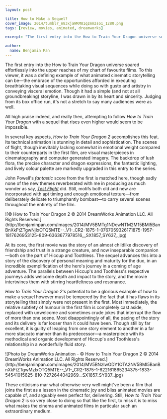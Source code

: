 ```yaml
---
layout: post

title: How to Make a Sequel?
cover_image: 2014/tumblr_n83xjaWKM81qzmmzso1_1280.png
tags: [review, movies, animated, dreamworks]

excerpt: "The first entry into the How to Train Your Dragon universe soared effortlessly into the upper reaches of my chart of favourite films. Attempting to follow *How to Train Your Dragon* with a sequel that rises even higher then would seem to be impossible."

author:
  name: Benjamin Pan
---
```


The first entry into the How to Train Your Dragon universe soared effortlessly into the upper reaches of my chart of favourite films. To this viewer, it was a defining example of what animated cinematic storytelling can be—the embrace of the opportunities afforded in executing breathtaking visual sequences while doing so with gusto and artistry in conveying visceral emotion. Though it had a simple (and not at all groundbreaking) storyline, I was drawn in by its heart and sincerity. Judging from its box office run, it's not a stretch to say many audiences were as well.

All high praise indeed, and really then, attempting to follow *How to Train Your Dragon* with a sequel that rises even higher would seem to be impossible.

In several key aspects, *How to Train Your Dragon 2* accomplishes this feat. Its technical animation is stunning in detail and sophistication. The scenes of flight, though inevitably lacking somewhat in emotional weight compared to their counterparts in the first film, are visual masterpieces in cinematography and computer generated imagery. The backdrop of lush flora, the precise character and dragon expressions, the fantastic lighting, and lively colour palette are markedly upgraded in this entry to the series.

John Powell's *fantastic* score from the first is matched here, though sadly none of the new themes reverberated with me in producing as much wonder as say, [*Test Flight*](https://soundcloud.com/alice-hbd-wonders/test-drive-john-powell) did. Still, motifs both old and new are incorporated with apt timing and enough emotional texture—from deliberately delicate to triumphantly bombast—to carry several scenes throughout the entirety of the film.

<div class="full">
![© How to Train Your Dragon 2 © 2014 DreamWorks Animation LLC. All Rights Reserved.](http://benjaminpan.com/images/2014/MV5BMTg1NDcwNTM2M15BMl5BanBnXkFtZTgwNjIxOTQ5MTE--_V1-_CR2-1875-1-0767059326171875-1957-1817626953125-809-6363677978516__SX1857_SY637_.jpg)
</div>

At its core, the first movie was the story of an almost childlike discovery of friendship and trust in a strange creature, and now inseparable companion—both on the part of Hiccup and Toothless. The sequel advances this into a story of the discovery of personal meaning and maturity for the duo, in an incredible exemplification of the hero's journey in a coming of age adventure. The parallels between Hiccup's and Toothless's respective journeys adds welcome depth and impact to the story, and the movie intertwines them with stirring heartfeltness and resonance.

*How to Train Your Dragon 2*'s potential to be a glorious example of how to make a sequel however must be tempered by the fact that it has flaws in its storytelling that simply were not present in the first. Most immediately, the relative subtlety of humour in the first film is completely cast aside, replaced with unwelcome and sometimes crude jokes that interrupt the flow of more than one scene. Most disappointingly of all, the pacing of the story and its delivery is far looser than it could have been. Though still by far excellent, it is guilty of leaping from one story element to another in a far more staccato manner than its predecessor—a masterpiece with its methodical and organic development of Hiccup's and Toothless's relationship in a wonderfully fluid story.

<div class="full">
![Photo by DreamWorks Animation - © How to Train Your Dragon 2 © 2014 DreamWorks Animation LLC. All Rights Reserved.](http://benjaminpan.com/images/2014/MV5BNzIwODY1OTA2NV5BMl5BanBnXkFtZTgwMzIxOTQ5MTE--_V1-_CR2-1875-1-622161865234375-1833-54541015625-810-7272644042969__SX1857_SY937_.jpg)
</div>

These criticisms mar what otherwise very well might've been a film that joins the first as a lesson in the cinematic joy and bliss animated movies are capable of, and arguably even perfect for, delivering. Still, *How to Train Your Dragon 2* is so very close to doing so that like the first, to miss it is to miss what makes the cinema and animated films in particular such an extraordinary medium.
